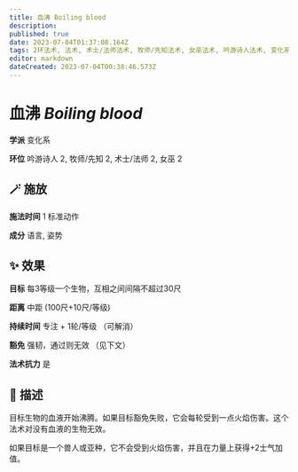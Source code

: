 ```yaml
---
title: 血沸 Boiling blood
description: 
published: true
date: 2023-07-04T01:37:08.164Z
tags: 2环法术, 法术, 术士/法师法术, 牧师/先知法术, 女巫法术, 吟游诗人法术, 变化系
editor: markdown
dateCreated: 2023-07-04T00:38:46.573Z
---
```


# **血沸** *Boiling blood*

**学派** 变化系 

**环位** 吟游诗人 2, 牧师/先知 2, 术士/法师 2, 女巫 2

## 🪄 施放

**施法时间** 1 标准动作

**成分** 语言, 姿势

## ✨ 效果 

**目标** 每3等级一个生物，互相之间间隔不超过30尺 

**距离** 中距 (100尺+10尺/等级)  

**持续时间** 专注 + 1轮/等级 （可解消） 

**豁免** 强韧，通过则无效 （见下文）

**法术抗力** 是

## 📖 描述

目标生物的血液开始沸腾。如果目标豁免失败，它会每轮受到一点火焰伤害。这个法术对没有血液的生物无效。

如果目标是一个兽人或亚种，它不会受到火焰伤害，并且在力量上获得+2士气加值。
    